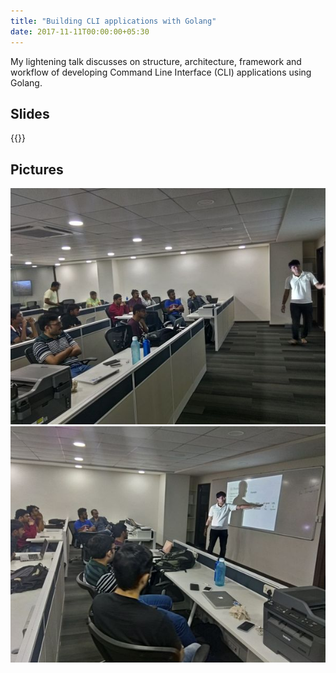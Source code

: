 ```yaml
---
title: "Building CLI applications with Golang"
date: 2017-11-11T00:00:00+05:30
---
```


<!-- markdownlint-disable-file MD033 -->

My lightening talk discusses on structure, architecture, framework and
workflow of developing Command Line Interface (CLI) applications using Golang.

<!--more-->

## Slides

{{<slideshare Fgzi0xpxqHbLfq>}}

## Pictures

![ltalk_cli_app_1](/meetup_pics/ltalk_cli_app_1.jpeg)
![ltalk_cli_app_2](/meetup_pics/ltalk_cli_app_2.jpeg)
